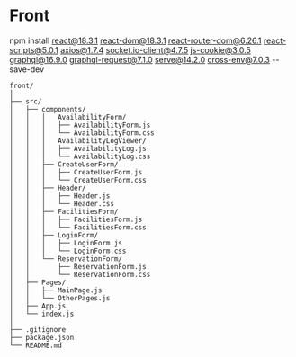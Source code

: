 # Front

npm install react@18.3.1 react-dom@18.3.1 react-router-dom@6.26.1 react-scripts@5.0.1 axios@1.7.4 socket.io-client@4.7.5 js-cookie@3.0.5 graphql@16.9.0 graphql-request@7.1.0 serve@14.2.0 cross-env@7.0.3 --save-dev




```plaintext
front/
│
├── src/
│   ├── components/
│   │   │   AvailabilityForm/
│   │   │   ├── AvailabilityForm.js
│   │   │   └── AvailabilityForm.css
│   │   │   AvailabilityLogViewer/
│   │   │   ├── AvailabilityLog.js
│   │   │   └── AvailabilityLog.css
│   │   ├── CreateUserForm/
│   │   │   ├── CreateUserForm.js
│   │   │   └── CreateUserForm.css
│   │   ├── Header/
│   │   │   ├── Header.js
│   │   │   └── Header.css
│   │   ├── FacilitiesForm/
│   │   │   ├── FacilitiesForm.js
│   │   │   └── FacilitiesForm.css
│   │   ├── LoginForm/
│   │   │   ├── LoginForm.js
│   │   │   └── LoginForm.css
│   │   └── ReservationForm/
│   │       ├── ReservationForm.js
│   │       └── ReservationForm.css
│   ├── Pages/
│   │   ├── MainPage.js
│   │   └── OtherPages.js
│   ├── App.js
│   └── index.js
│
├── .gitignore
├── package.json
└── README.md

